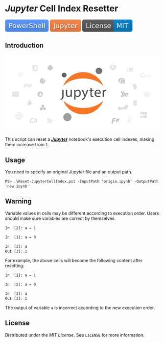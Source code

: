 # *Jupyter* Cell Index Resetter

![PowerShell](badges/PowerShell.svg)
![Jupyter](badges/Jupyter.svg)
![License](badges/License-MIT.svg)

## Introduction

![Cover](Cover.png)

This script can reset a [***Jupyter***](https://jupyter.org) notebook's execution cell indexes, making them increase from `1`.

## Usage

You need to specify an original *Jupyter* file and an output path.

```console
PS> .\Reset-JupyterCellIndex.ps1 -InputPath 'origin.ipynb' -OutputPath 'new.ipynb'
```

## Warning

Variable values in cells may be different according to execution order. Users should make sure variables are correct by themselves.

```console
In  [2]: a = 1
```

```console
In  [1]: a = 0
```

```console
In  [3]: a
Out [3]: 1
```

For example, the above cells will become the following content after resetting:

```console
In  [1]: a = 1
```

```console
In  [2]: a = 0
```

```console
In  [3]: a
Out [3]: 1
```

The output of variable `a` is incorrect according to the new execution order.

## License

Distributed under the *MIT License*. See `LICENSE` for more information.